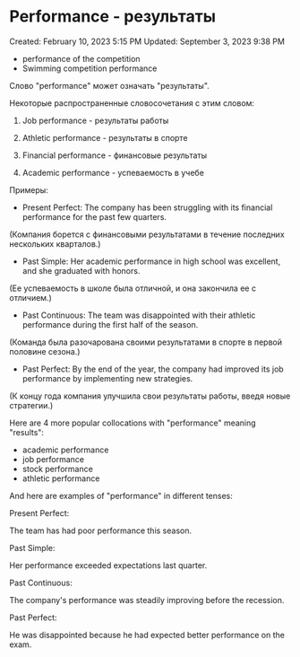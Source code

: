 # Performance - результаты

Created: February 10, 2023 5:15 PM
Updated: September 3, 2023 9:38 PM

- performance of the competition
- Swimming competition performance

Слово "performance" может означать "результаты".

Некоторые распространенные словосочетания с этим словом:

1. Job performance - результаты работы

2. Athletic performance - результаты в спорте

3. Financial performance - финансовые результаты

4. Academic performance - успеваемость в учебе

Примеры:

- Present Perfect: The company has been struggling with its financial performance for the past few quarters.

(Компания борется с финансовыми результатами в течение последних нескольких кварталов.)

- Past Simple: Her academic performance in high school was excellent, and she graduated with honors.

(Ее успеваемость в школе была отличной, и она закончила ее с отличием.)

- Past Continuous: The team was disappointed with their athletic performance during the first half of the season.

(Команда была разочарована своими результатами в спорте в первой половине сезона.)

- Past Perfect: By the end of the year, the company had improved its job performance by implementing new strategies.

(К концу года компания улучшила свои результаты работы, введя новые стратегии.)

Here are 4 more popular collocations with "performance" meaning "results":

- academic performance
- job performance
- stock performance
- athletic performance

And here are examples of "performance" in different tenses:

Present Perfect:

The team has had poor performance this season.

Past Simple:

Her performance exceeded expectations last quarter.

Past Continuous:

The company's performance was steadily improving before the recession.

Past Perfect:

He was disappointed because he had expected better performance on the exam.